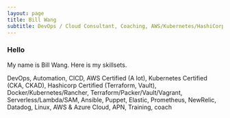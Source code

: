 ```yaml
---
layout: page
title: Bill Wang
subtitle: DevOps / Cloud Consultant, Coaching, AWS/Kubernetes/HashiCorp Certified. Geek.
---
```


### Hello
My name is Bill Wang. Here is my skillsets.

DevOps, 
Automation, CICD,
AWS Certified (A lot), 
Kubernetes Certified (CKA, CKAD),
Hashicorp Certified (Terraform, Vault),
Docker/Kubernetes/Rancher, 
Terraform/Packer/Vault/Vagrant, 
Serverless/Lambda/SAM,
Ansible, Puppet,
Elastic, Prometheus, NewRelic, Datadog,
Linux,
AWS & Azure Cloud, 
APN, Training, coach
